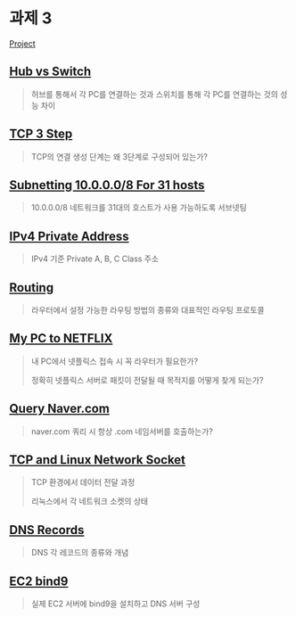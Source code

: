 # 과제 3

[Project](https://github.com/Jennas-Lee/cloud-skills-study/projects/1#card-77639616)

## [Hub vs Switch](HUB-VS-SWITCH.md)

> 허브를 통해서 각 PC를 연결하는 것과 스위치를 통해 각 PC를 연결하는 것의 성능 차이

## [TCP 3 Step](TCP-3-STEP.md)

> TCP의 연결 생성 단계는 왜 3단계로 구성되어 있는가?

## [Subnetting 10.0.0.0/8 For 31 hosts](SUBNETTING-31-HOSTS.md)

> 10.0.0.0/8 네트워크를 31대의 호스트가 사용 가능하도록 서브넷팅

## [IPv4 Private Address](IPV4-PRIVATE-ADDRESS.md)

> IPv4 기준 Private A, B, C Class 주소

## [Routing](ROUTING-PROTOCOL.md)

> 라우터에서 설정 가능한 라우팅 방법의 종류와 대표적인 라우팅 프로토콜

## [My PC to NETFLIX](MY-PC-TO-NETFLIX.md)

> 내 PC에서 넷플릭스 접속 시 꼭 라우터가 필요한가?
> 
> 정확히 넷플릭스 서버로 패킷이 전달될 때 목적지를 어떻게 찾게 되는가?

## [Query Naver.com](QUERY-COM.md)

> naver.com 쿼리 시 항상 .com 네임서버를 호출하는가?

## [TCP and Linux Network Socket](TCP-AND-LINUX-NETWORK-SOCKET.md)

> TCP 환경에서 데이터 전달 과정
> 
> 리눅스에서 각 네트워크 소켓의 상태

## [DNS Records](DNS-RECORDS.md)

> DNS 각 레코드의 종류와 개념

## [EC2 bind9](EC2-BIND9.md)

> 실제 EC2 서버에 bind9을 설치하고 DNS 서버 구성